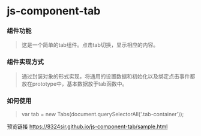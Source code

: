 # js-component-tab
### 组件功能
>这是一个简单的tab组件。点击tab切换，显示相应的内容。
### 组件实现方式
>通过封装对象的形式实现，将通用的设置数据和初始化以及绑定点击事件都放在prototype中，基本数据放于tab函数中。
### 如何使用
>var tab = new Tabs(document.querySelectorAll('.tab-container'));

预览链接 https://8324sir.github.io/js-component-tab/sample.html
